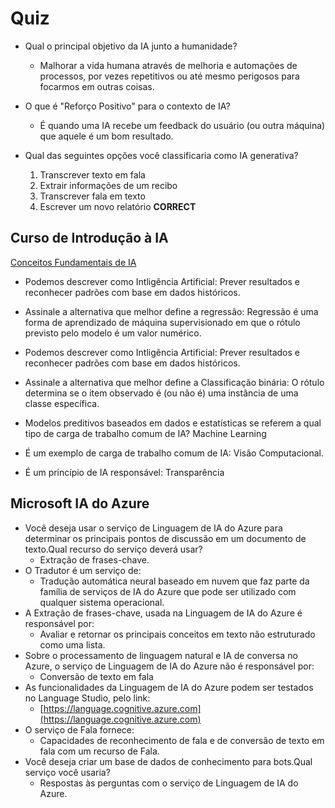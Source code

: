 # Quiz

- Qual o principal objetivo da IA junto a humanidade?
  - Malhorar a vida humana através de melhoria e automações de processos, por vezes repetitivos ou até mesmo perigosos para focarmos em outras coisas.
- O que é "Reforço Positivo" para o contexto de IA?
  - É quando uma IA recebe um feedback do usuário (ou outra máquina) que aquele é um bom resultado.

- Qual das seguintes opções você classificaria como IA generativa?
  1. Transcrever texto em fala
  2. Extrair informações de um recibo
  3. Transcrever fala em texto
  4. Escrever um novo relatório **CORRECT**

## Curso de Introdução à IA

[Conceitos Fundamentais de IA](https://web.dio.me/track/avanade-back-end-com-net-e-ia/course/conceitos-fundamentais-de-ia/learning/1d2d8f7e-3ad4-415a-bcb2-1ccdb55ffceb?autoplay=1)

- Podemos descrever como Intligência Artificial:
Prever resultados e reconhecer padrões com base em dados históricos.

- Assinale a alternativa que melhor define a regressão:
Regressão é uma forma de aprendizado de máquina supervisionado em que o rótulo previsto pelo modelo é um valor numérico.

- Podemos descrever como Intligência Artificial:
Prever resultados e reconhecer padrões com base em dados históricos.

- Assinale a alternativa que melhor define a Classificação binária:
O rótulo determina se o item observado é (ou não é) uma instância de uma classe específica.

- Modelos preditivos baseados em dados e estatísticas se referem a qual tipo de carga de trabalho comum de IA?
Machine Learning

- É um exemplo de carga de trabalho comum de IA:
Visão Computacional.

- É um princípio de IA responsável:
Transparência

## Microsoft IA do Azure

- Você deseja usar o serviço de Linguagem de IA do Azure para determinar os principais pontos de discussão em um documento de texto.Qual recurso do serviço deverá usar?
  - Extração de frases-chave.
- O Tradutor é um serviço de:
  - Tradução automática neural baseado em nuvem que faz parte da família de serviços de IA do Azure que pode ser utilizado com qualquer sistema operacional.
- A Extração de frases-chave, usada na Linguagem de IA do Azure é responsável por:
  - Avaliar e retornar os principais conceitos em texto não estruturado como uma lista.
- Sobre o processamento de linguagem natural e IA de conversa no Azure, o serviço de Linguagem de IA do Azure não é responsável por:
  - Conversão de texto em fala
- As funcionalidades da Linguagem de IA do Azure podem ser testados no Language Studio, pelo link:
  - [https://language.cognitive.azure.com](https://language.cognitive.azure.com)
- O serviço de Fala fornece:
  - Capacidades de reconhecimento de fala e de conversão de texto em fala com um recurso de Fala.
- Você deseja criar um base de dados de conhecimento para bots.Qual serviço você usaria?
  - Respostas às perguntas com o serviço de Linguagem de IA do Azure.
